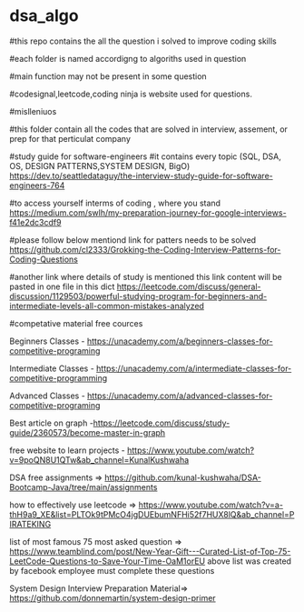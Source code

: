 # dsa_algo

#this repo contains the all the question i solved to improve coding skills

#each folder is named accordigng to algoriths used in question

#main function may not be present in some question

#codesignal,leetcode,coding ninja is website used for questions.

#mislleniuos 

#this folder contain all the codes that are solved in interview, assement, or prep for that perticulat company


#study guide for software-engineers 
#it contains every topic (SQL, DSA, OS, DESIGN PATTERNS,SYSTEM DESIGN, BigO)
https://dev.to/seattledataguy/the-interview-study-guide-for-software-engineers-764

#to access yourself interms of coding , where you stand
https://medium.com/swlh/my-preparation-journey-for-google-interviews-f41e2dc3cdf9

#please follow below mentiond link for patters needs to be solved
https://github.com/cl2333/Grokking-the-Coding-Interview-Patterns-for-Coding-Questions


#another link where details of study is mentioned   this link content will be pasted in one file in this dict
https://leetcode.com/discuss/general-discussion/1129503/powerful-studying-program-for-beginners-and-intermediate-levels-all-common-mistakes-analyzed



#competative material free cources

Beginners Classes - https://unacademy.com/a/beginners-classes-for-competitive-programing

Intermediate Classes -  https://unacademy.com/a/intermediate-classes-for-competitive-programming

Advanced Classes - https://unacademy.com/a/advanced-classes-for-competitive-programing

Best article on graph -https://leetcode.com/discuss/study-guide/2360573/become-master-in-graph


free website to learn projects - https://www.youtube.com/watch?v=9poQN8U1QTw&ab_channel=KunalKushwaha


DSA free assignments => https://github.com/kunal-kushwaha/DSA-Bootcamp-Java/tree/main/assignments


how to effectively use leetcode => https://www.youtube.com/watch?v=a-thH9a9_XE&list=PLTOk9tPMcO4jgDUEbumNFHi52f7HUX8lQ&ab_channel=PIRATEKING


list of most famous 75 most asked question => https://www.teamblind.com/post/New-Year-Gift---Curated-List-of-Top-75-LeetCode-Questions-to-Save-Your-Time-OaM1orEU
above list was created by facebook employee must complete these questions


System Design  Interview Preparation Material=> https://github.com/donnemartin/system-design-primer
